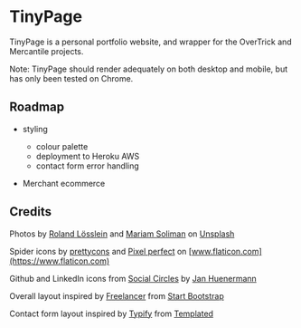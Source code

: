 # TinyPage

TinyPage is a personal portfolio website, and wrapper for the OverTrick and Mercantile projects.
 
Note: TinyPage should render adequately on both desktop and mobile, but has only been tested on Chrome.


## Roadmap
* styling
    * colour palette
    * deployment to Heroku AWS
    * contact form error handling

* Merchant ecommerce


## Credits
Photos by [Roland Lösslein](https://unsplash.com/@roland_loesslein?utm_source=unsplash&amp;utm_medium=referral&amp;utm_content=creditCopyText)
and [Mariam Soliman](https://unsplash.com/@mariamsoliman?utm_source=unsplash&amp;utm_medium=referral&amp;utm_content=creditCopyText)
on [Unsplash](https://unsplash.com/@katemakescode/likes?utm_source=unsplash&amp;utm_medium=referral&amp;utm_content=creditCopyText)

Spider icons by [prettycons](https://www.flaticon.com/authors/prettycons)
and [Pixel perfect](https://www.flaticon.com/authors/pixel-perfect) 
on [www.flaticon.com](https://www.flaticon.com)

Github and LinkedIn icons from [Social Circles](http://janhuenermann.github.io/social-circles/)
by [Jan Huenermann](https://janhuenermann.com/) 

Overall layout inspired by [Freelancer](https://startbootstrap.com/previews/freelancer) 
from [Start Bootstrap](https://startbootstrap.com/)

Contact form layout inspired by [Typify](https://templated.co/typify) from [Templated](https://templated.co/)